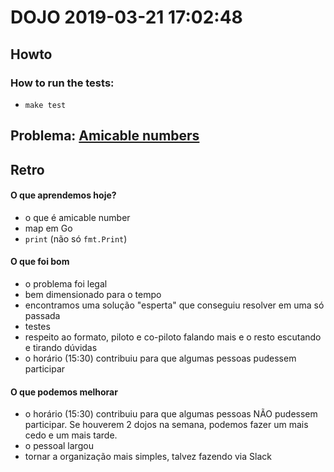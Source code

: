 # DOJO 2019-03-21 17:02:48

## Howto

### How to run the tests:
  - `make test`

## Problema: [Amicable numbers](https://projecteuler.net/problem=21)


## Retro

#### O que aprendemos hoje?

- o que é amicable number
- map em Go
- `print` (não só `fmt.Print`)

#### O que foi bom

- o problema foi legal
- bem dimensionado para o tempo
- encontramos uma solução "esperta" que conseguiu resolver em uma só passada
- testes
- respeito ao formato, piloto e co-piloto falando mais e o resto escutando e tirando dúvidas
- o horário (15:30) contribuiu para que algumas pessoas pudessem participar

#### O que podemos melhorar

- o horário (15:30) contribuiu para que algumas pessoas NÃO pudessem participar. Se houverem 2 dojos na semana, podemos fazer um mais cedo e um mais tarde.
- o pessoal largou
- tornar a organização mais simples, talvez fazendo via Slack
